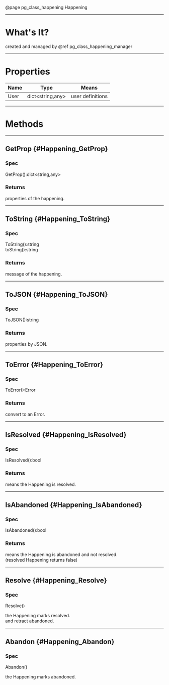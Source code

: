 ﻿@page pg_class_happening Happening

-----
# What's It?

created and managed by @ref pg_class_happening_manager  

-----
# Properties

| Name | Type | Means |
|------|------|-------|
| User | dict<string,any> | user definitions |

-----
# Methods

-----
## GetProp {#Happening_GetProp}

### Spec

GetProp():dict<string,any>

### Returns

properties of the happening.  

-----
## ToString {#Happening_ToString}

### Spec

ToString():string  
toString():string  

### Returns

message of the happening.  

-----
## ToJSON {#Happening_ToJSON}

### Spec

ToJSON():string

### Returns

properties by JSON.  

-----
## ToError {#Happening_ToError}

### Spec

ToError():Error

### Returns

convert to an Error.  

-----
## IsResolved {#Happening_IsResolved}

### Spec

IsResolved():bool

### Returns

means the Happening is resolved.  

-----
## IsAbandoned {#Happening_IsAbandoned}

### Spec

IsAbandoned():bool

### Returns

means the Happening is abandoned and not resolved.  
(resolved Happening returns false)  

-----
## Resolve {#Happening_Resolve}

### Spec

Resolve()

the Happening marks resolved.  
and retract abandoned.  

-----
## Abandon {#Happening_Abandon}

### Spec

Abandon()

the Happening marks abandoned.  
